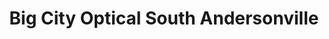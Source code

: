 ---
title: "Big City Optical South Andersonville"
url: /chicago/big-city-optical-south-andersonville/
shop: Optiker
---